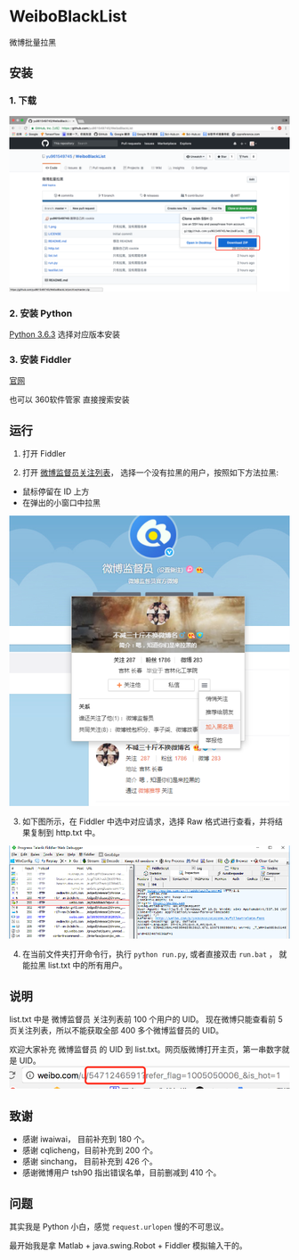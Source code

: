 # WeiboBlackList
微博批量拉黑

## 安装
### 1. 下载
![download](/imgs/download.png)

### 2. 安装 Python
[Python 3.6.3](https://www.python.org/downloads/release/python-363/)
选择对应版本安装

### 3. 安装 Fiddler
[官网](http://www.telerik.com/fiddler)

也可以 360软件管家 直接搜索安装

## 运行
1. 打开 Fiddler

2. 打开 [微博监督员关注列表](http://weibo.com/p/1006066264005608/follow?page=1)， 选择一个没有拉黑的用户，按照如下方法拉黑:
+ 鼠标停留在 ID 上方
+ 在弹出的小窗口中拉黑

![blcak](/imgs/black.png)

3. 如下图所示，在 Fiddler 中选中对应请求，选择 Raw 格式进行查看，并将结果复制到 http.txt 中。

![fiddler](/imgs/fiddler.png)

4. 在当前文件夹打开命令行，执行 `python run.py`, 或者直接双击 `run.bat` ， 就能拉黑 list.txt 中的所有用户。


## 说明
list.txt 中是 微博监督员 关注列表前 100 个用户的 UID。 现在微博只能查看前 5 页关注列表，所以不能获取全部 400 多个微博监督员的 UID。 

欢迎大家补充 微博监督员 的 UID 到 list.txt。网页版微博打开主页，第一串数字就是 UID。 
![uid](/imgs/uid.png)

## 致谢
+ 感谢 iwaiwai， 目前补充到 180 个。
+ 感谢 cqlicheng，目前补充到 200 个。
+ 感谢 sinchang， 目前补充到 426 个。
+ 感谢微博用户 tsh90 指出错误名单，目前删减到 410 个。

## 问题
其实我是 Python 小白，感觉 `request.urlopen` 慢的不可思议。

最开始我是拿 Matlab + java.swing.Robot + Fiddler 模拟输入干的。
